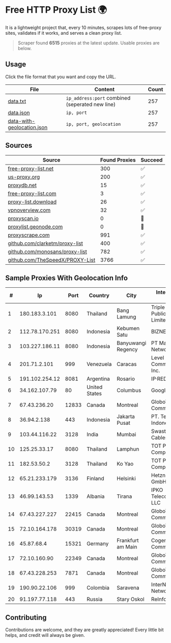 
# Free HTTP Proxy List 🌍

It is a lightweight project that, every 10 minutes, scrapes lots of free-proxy sites, validates if it works, and serves a clean proxy list.


> Scraper found **6515** proxies at the latest update. Usable proxies are below.

## Usage

Click the file format that you want and copy the URL.


|File|Content|Count|
|----|-------|-----|
|[data.txt](https://raw.githubusercontent.com/themiralay/Proxy-List-World/master/data.txt)|`ip_address:port` combined (seperated new line)|257|
|[data.json](https://raw.githubusercontent.com/themiralay/Proxy-List-World/master/data.json)|`ip, port`|257|
|[data-with-geolocation.json](https://raw.githubusercontent.com/themiralay/Proxy-List-World/master/data-with-geolocation.json)|`ip, port, geolocation`|257|

## Sources

|Source|Found Proxies|Succeed|
|------|-------------|-------|
|[free-proxy-list.net](https://free-proxy-list.net)|300|✅|
|[us-proxy.org](https://www.us-proxy.org)|200|✅|
|[proxydb.net](http://proxydb.net)|15|✅|
|[free-proxy-list.com](https://free-proxy-list.com/?page=&port=&type%5B%5D=http&type%5B%5D=https&up_time=0&search=Search)|3|✅|
|[proxy-list.download](https://www.proxy-list.download/HTTP)|26|✅|
|[vpnoverview.com](https://vpnoverview.com/privacy/anonymous-browsing/free-proxy-servers)|32|✅|
|[proxyscan.io](https://www.proxyscan.io)|0|🚫|
|[proxylist.geonode.com](https://proxylist.geonode.com/api/proxy-list?limit=300&page=1&sort_by=lastChecked&sort_type=desc&protocols=http,https)|0|🚫|
|[proxyscrape.com](https://api.proxyscrape.com/v2/?request=displayproxies&protocol=http&timeout=10000&country=all&ssl=all&anonymity=all)|991|✅|
|[github.com/clarketm/proxy-list](https://raw.githubusercontent.com/clarketm/proxy-list/master/proxy-list-raw.txt)|400|✅|
|[github.com/monosans/proxy-list](https://raw.githubusercontent.com/monosans/proxy-list/main/proxies/http.txt)|782|✅|
|[github.com/TheSpeedX/PROXY-List](https://raw.githubusercontent.com/TheSpeedX/PROXY-List/master/http.txt)|3766|✅|


## Sample Proxies With Geolocation Info

|#|Ip|Port|Country|City|Internet Service Provider|
|-|--|----|-------|----|-------------------------|
|1|180.183.3.101|8080|Thailand|Bang Lamung|Triple T Broadband Public Company Limited|
|2|112.78.170.251|8080|Indonesia|Kebumen Satu|BIZNET|
|3|103.227.186.11|8080|Indonesia|Banyuwangi Regency|PT Master Star Network|
|4|201.71.2.101|999|Venezuela|Caracas|Level 3 Communications, Inc.|
|5|191.102.254.12|8081|Argentina|Rosario|IP·RED|
|6|34.162.107.79|80|United States|Columbus|Google LLC|
|7|67.43.236.20|12833|Canada|Montreal|GloboTech Communications|
|8|36.94.2.138|443|Indonesia|Jakarta Pusat|PT. Telekomunikasi Indonesia|
|9|103.44.116.22|3128|India|Mumbai|Swastik Internet and Cables pvt. ltd|
|10|125.25.33.17|8080|Thailand|Lamphun|TOT Public Company Limited|
|11|182.53.50.2|3128|Thailand|Ko Yao|TOT Public Company Limited|
|12|65.21.233.179|3136|Finland|Helsinki|Hetzner Online GmbH|
|13|46.99.143.53|1339|Albania|Tirana|IPKO Telecommunications LLC|
|14|67.43.227.227|22415|Canada|Montreal|GloboTech Communications|
|15|72.10.164.178|30319|Canada|Montreal|GloboTech Communications|
|16|45.87.68.4|15321|Germany|Frankfurt am Main|Cogent Communications|
|17|72.10.160.90|22349|Canada|Montreal|GloboTech Communications|
|18|67.43.228.253|7871|Canada|Montreal|GloboTech Communications|
|19|190.90.22.106|999|Colombia|Saravena|InterNexa Global Network|
|20|91.197.77.118|443|Russia|Stary Oskol|ReInfoCom Ltd.|



## Contributing

Contributions are welcome, and they are greatly appreciated! Every
little bit helps, and credit will always be given.

